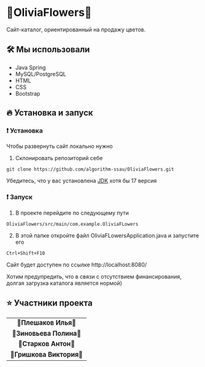 
# 💐OliviaFlowers💐
Сайт-каталог, ориентированный на продажу цветов.

## 🛠️ Мы использовали
- Java Spring
- MySQL/PostgreSQL
- HTML
- CSS
- Bootstrap

## 🔥 Установка и запуск

### ❗ Установка
Чтобы развернуть сайт локально нужно
1. Склонировать репозиторий себе
```
git clone https://github.com/algorithm-ssau/OliviaFlowers.git
```
Убедитесь, что у вас установлена [JDK](https://jdk.java.net/archive/) хотя бы 17 версия
### ❗ Запуск

1. В проекте перейдите по следующему пути
```
OliviaFlowers/src/main/com.example.OliviaFLowers
```
2. В этой папке откройте файл OliviaFLowersApplication.java и запустите его
```
Ctrl+Shift+F10
```
Сайт будет доступен по ссылке http://localhost:8080/

Хотим предупредить, что в связи с отсутствием финансирования, долгая загрузка каталога является нормой)

## &#11088; Участники проекта

<table>
    <tr>
        <td align="center" valign="top" style="font-size: 20px;">
            <a href="https://github.com/Lumer1337" style="text-decoration: none; color: inherit;">
                <sub><b>🌹Плешаков Илья🌹</b></sub>
            </a><br/>
        </td>
    </tr>
    <tr>
        <td align="center" valign="top" style="font-size: 20px;">
            <a href="https://github.com/Polina24zinoveva" style="text-decoration: none; color: inherit;">
                <sub><b>🌷Зиновьева Полина🌷</b></sub>
            </a><br/>
        </td>
    </tr>
    <tr>
        <td align="center" valign="top" style="font-size: 20px;">
            <a href="https://github.com/AntonSTT" style="text-decoration: none; color: inherit;">
                <sub><b>🌺Старков Антон🌺</b></sub>
            </a><br/>
        </td>
    </tr>
    <tr>
        <td align="center" valign="top" style="font-size: 20px;">
            <a href="https://github.com/GrishkoVi" style="text-decoration: none; color: inherit;">
                <sub><b>🌸Гришкова Виктория🌸</b></sub>
            </a><br/>
        </td>
    </tr>
</table>



